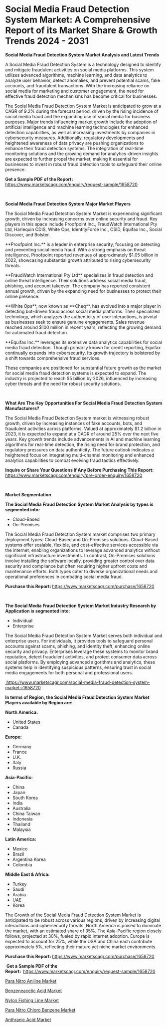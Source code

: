 <p><h1>Social Media Fraud Detection System Market: A Comprehensive Report of its Market Share & Growth Trends 2024 - 2031</h1></p><p><strong>Social Media Fraud Detection System Market Analysis and Latest Trends</strong></p>
<p><p>A Social Media Fraud Detection System is a technology designed to identify and mitigate fraudulent activities on social media platforms. This system utilizes advanced algorithms, machine learning, and data analytics to analyze user behavior, detect anomalies, and prevent potential scams, fake accounts, and fraudulent transactions. With the increasing reliance on social media for marketing and customer engagement, the need for effective fraud detection mechanisms has become critical for businesses.</p><p>The Social Media Fraud Detection System Market is anticipated to grow at a CAGR of 9.2% during the forecast period, driven by the rising incidence of social media fraud and the expanding use of social media for business purposes. Major trends influencing market growth include the adoption of artificial intelligence and machine learning technologies for enhanced detection capabilities, as well as increasing investments by companies in cybersecurity measures. Additionally, regulatory developments and heightened awareness of data privacy are pushing organizations to enhance their fraud detection systems. The integration of real-time monitoring solutions and the growing demand for analytics-driven insights are expected to further propel the market, making it essential for businesses to invest in robust fraud detection tools to safeguard their online presence.</p></p>
<p><strong>Get a Sample PDF of the Report:&nbsp;</strong> <a href="https://www.marketscagr.com/enquiry/request-sample/1658720?utm_campaign=1920&utm_medium=2&utm_source=Github&utm_content=ia&utm_term=27122024&utm_id=social-media-fraud-detection-system">https://www.marketscagr.com/enquiry/request-sample/1658720</a></p>
<p>&nbsp;</p>
<p><strong>Social Media Fraud Detection System Major Market Players</strong></p>
<p><p>The Social Media Fraud Detection System Market is experiencing significant growth, driven by increasing concerns over online security and fraud. Key players in this space include Proofpoint Inc., FraudWatch International Pty Ltd, Harlequin CDIS, White Ops, IdentityForce Inc., CSID, Equifax Inc., Social Discover, and Bolster.</p><p>**Proofpoint Inc.** is a leader in enterprise security, focusing on detecting and preventing social media fraud. With a strong emphasis on threat intelligence, Proofpoint reported revenues of approximately $1.05 billion in 2022, showcasing substantial growth attributed to rising cybersecurity threats.</p><p>**FraudWatch International Pty Ltd** specializes in fraud detection and online threat intelligence. Their solutions address social media fraud, phishing, and account takeover. The company has reported consistent annual growth, driven by the expanding need for businesses to protect their online presence.</p><p>**White Ops**, now known as **Cheq**, has evolved into a major player in detecting bot-driven fraud across social media platforms. Their specialized technology, which analyzes the authenticity of user interactions, is pivotal as businesses seek to ensure genuine engagements. Sales revenue reached around $100 million in recent years, reflecting the growing demand for automated fraud detection.</p><p>**Equifax Inc.** leverages its extensive data analytics capabilities for social media fraud detection. Though primarily known for credit reporting, Equifax continually expands into cybersecurity. Its growth trajectory is bolstered by a shift towards comprehensive fraud services.</p><p>These companies are positioned for substantial future growth as the market for social media fraud detection systems is expected to expand. The industry is projected to reach $5 billion by 2026, influenced by increasing cyber threats and the need for robust security solutions.</p></p>
<p>&nbsp;</p>
<p><strong>What Are The Key Opportunities For Social Media Fraud Detection System Manufacturers?</strong></p>
<p><p>The Social Media Fraud Detection System market is witnessing robust growth, driven by increasing instances of fake accounts, bots, and fraudulent activities across platforms. Valued at approximately $1.2 billion in 2023, it is expected to expand at a CAGR of around 25% over the next five years. Key growth trends include advancements in AI and machine learning algorithms for real-time detection, the rising need for brand protection, and regulatory pressures on data authenticity. The future outlook indicates a heightened focus on integrating multi-channel monitoring and enhanced analytics capabilities to combat evolving fraud tactics effectively.</p></p>
<p><strong>Inquire or Share Your Questions If Any Before Purchasing This Report:</strong> <a href="https://www.marketscagr.com/enquiry/pre-order-enquiry/1658720?utm_campaign=1920&utm_medium=2&utm_source=Github&utm_content=ia&utm_term=27122024&utm_id=social-media-fraud-detection-system">https://www.marketscagr.com/enquiry/pre-order-enquiry/1658720</a></p>
<p>&nbsp;</p>
<p><strong>Market Segmentation</strong></p>
<p><strong>The Social Media Fraud Detection System Market Analysis by types is segmented into:</strong></p>
<p><ul><li>Cloud-Based</li><li>On-Premises</li></ul></p>
<p><p>The Social Media Fraud Detection System market comprises two primary deployment types: Cloud-Based and On-Premises solutions. Cloud-Based systems offer scalable, flexible, and cost-effective services accessible via the internet, enabling organizations to leverage advanced analytics without significant infrastructure investments. In contrast, On-Premises solutions involve installing the software locally, providing greater control over data security and compliance but often requiring higher upfront costs and maintenance efforts. Both types cater to diverse organizational needs and operational preferences in combating social media fraud.</p></p>
<p><strong>Purchase this Report:&nbsp;</strong><a href="https://www.marketscagr.com/purchase/1658720?utm_campaign=1920&utm_medium=2&utm_source=Github&utm_content=ia&utm_term=27122024&utm_id=social-media-fraud-detection-system">https://www.marketscagr.com/purchase/1658720</a></p>
<p>&nbsp;</p>
<p><strong>The Social Media Fraud Detection System Market Industry Research by Application is segmented into:</strong></p>
<p><ul><li>Individual</li><li>Enterprise</li></ul></p>
<p><p>The Social Media Fraud Detection System Market serves both individual and enterprise users. For individuals, it provides tools to safeguard personal accounts against scams, phishing, and identity theft, enhancing online security and privacy. Enterprises leverage these systems to monitor brand reputation, detect fraudulent activities, and protect consumer data across social platforms. By employing advanced algorithms and analytics, these systems help in identifying suspicious patterns, ensuring trust in social media engagements for both personal and professional users.</p></p>
<p><a href="https://www.marketscagr.com/social-media-fraud-detection-system-market-r1658720?utm_campaign=1920&utm_medium=2&utm_source=Github&utm_content=ia&utm_term=27122024&utm_id=social-media-fraud-detection-system">&nbsp;https://www.marketscagr.com/social-media-fraud-detection-system-market-r1658720</a></p>
<p><strong>In terms of Region, the Social Media Fraud Detection System Market Players available by Region are:</strong></p>
<p>
    <p> <strong> North America: </strong>
        <ul>
            <li>United States</li>
            <li>Canada</li>
        </ul>
        </p> 
    <p> <strong> Europe: </strong>
        <ul>
            <li>Germany</li>
            <li>France</li>
            <li>U.K.</li>
            <li>Italy</li>
            <li>Russia</li>
        </ul>
        </p> 
    <p> <strong> Asia-Pacific: </strong>
        <ul>
            <li>China</li>
            <li>Japan</li>
            <li>South Korea</li>
            <li>India</li>
            <li>Australia</li>
            <li>China Taiwan</li>
            <li>Indonesia</li>
            <li>Thailand</li>
            <li>Malaysia</li>
        </ul>
        </p> 
    <p> <strong> Latin America: </strong>
        <ul>
            <li>Mexico</li>
            <li>Brazil</li>
            <li>Argentina Korea</li>
            <li>Colombia</li>
        </ul>
        </p> 
    <p> <strong> Middle East & Africa: </strong>
        <ul>
            <li>Turkey</li>
            <li>Saudi</li>
            <li>Arabia</li>
            <li>UAE</li>
            <li>Korea</li>
        </ul>
    </p>
    </p>
<p><p>The Growth of the Social Media Fraud Detection System Market is anticipated to be robust across various regions, driven by increasing digital interactions and cybersecurity threats. North America is poised to dominate the market, with an estimated share of 35%. The Asia-Pacific region closely follows, projected at 30%, fueled by rapid internet adoption. Europe is expected to account for 25%, while the USA and China each contribute approximately 5%, reflecting their mature yet niche market environments.</p></p>
<p><strong>Purchase this Report: </strong><a href="https://www.marketscagr.com/purchase/1658720?utm_campaign=1920&utm_medium=2&utm_source=Github&utm_content=ia&utm_term=27122024&utm_id=social-media-fraud-detection-system">https://www.marketscagr.com/purchase/1658720</a></p>
<p>&nbsp;<strong>Get a Sample PDF of the Report:&nbsp;&nbsp;</strong><a href="https://www.marketscagr.com/enquiry/request-sample/1658720?utm_campaign=1920&utm_medium=2&utm_source=Github&utm_content=ia&utm_term=27122024&utm_id=social-media-fraud-detection-system">https://www.marketscagr.com/enquiry/request-sample/1658720</a></p>
<p><strong></strong></p>
<p><p><a href="https://www.linkedin.com/pulse/future-para-nitro-aniline-market-trends-revenue-forecast-anticipated-m5bpe?utm_campaign=1920&utm_medium=2&utm_source=Github&utm_content=ia&utm_term=27122024&utm_id=social-media-fraud-detection-system">Para Nitro Aniline Market</a></p><p><a href="https://www.linkedin.com/pulse/in-depth-understanding-benzeneacetic-acid-market-size-growth-66blc?utm_campaign=1920&utm_medium=2&utm_source=Github&utm_content=ia&utm_term=27122024&utm_id=social-media-fraud-detection-system">Benzeneacetic Acid Market</a></p><p><a href="https://www.linkedin.com/pulse/f-my-mkt-intel-xkfif?utm_campaign=1920&utm_medium=2&utm_source=Github&utm_content=ia&utm_term=27122024&utm_id=social-media-fraud-detection-system">Nylon Fishing Line Market</a></p><p><a href="https://www.linkedin.com/pulse/para-nitro-chloro-benzene-market-outlook-2024-2031-trends-lgmlc?utm_campaign=1920&utm_medium=2&utm_source=Github&utm_content=ia&utm_term=27122024&utm_id=social-media-fraud-detection-system">Para Nitro Chloro Benzene Market</a></p><p><a href="https://www.linkedin.com/pulse/estimating-anthranic-acid-market-size-future-growth-potential-vfm0c?utm_campaign=1920&utm_medium=2&utm_source=Github&utm_content=ia&utm_term=27122024&utm_id=social-media-fraud-detection-system">Anthranic Acid Market</a></p></p>